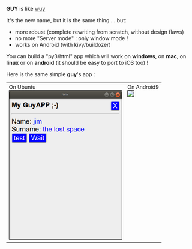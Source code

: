 **GUY** is like [wuy](https://github.com/manatlan/wuy)

It's the new name, but it is the same thing ... but:

* more robust (complete rewriting from scratch, without design flaws)
* no more "Server mode" : only window mode !
* works on Android (with kivy/buildozer)

You can build a "py3/html" app which will work on **windows**, on **mac**, on **linux** or on **android** (it should be easy to port to iOS too) !

Here is the same simple **guy**'s app :
<p align="center">
    <table>
        <tr>
            <td valign="top">
                On Ubuntu<br>
<img src="https://github.com/manatlan/guy/blob/master/shot_ubuntu.png" width="300" border="1" style="border:1px solid black"/>             </td>
            <td valign="top">
                On Android9<br>
    <img src="https://github.com/manatlan/guy/blob/master/shot_android9.png" width="300" border="1" style="border:1px solid black"/>                
           </td>
        </tr>
    </table>

</p>
